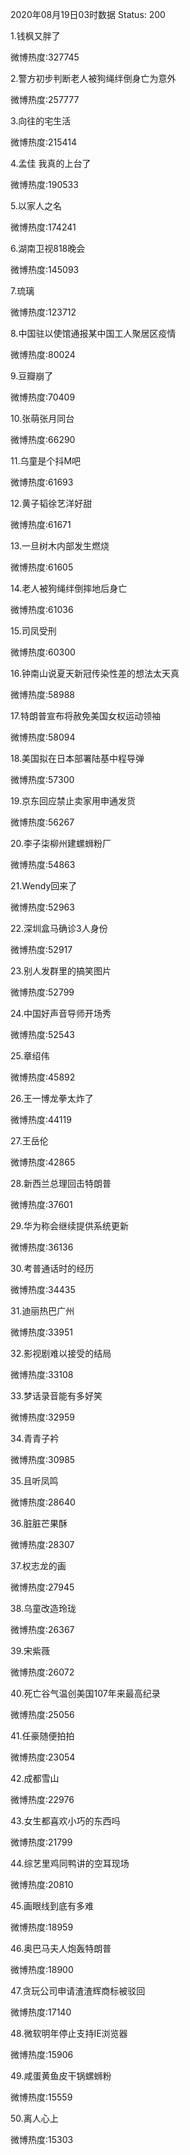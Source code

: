 2020年08月19日03时数据
Status: 200

1.钱枫又胖了

微博热度:327745

2.警方初步判断老人被狗绳绊倒身亡为意外

微博热度:257777

3.向往的宅生活

微博热度:215414

4.孟佳 我真的上台了

微博热度:190533

5.以家人之名

微博热度:174241

6.湖南卫视818晚会

微博热度:145093

7.琉璃

微博热度:123712

8.中国驻以使馆通报某中国工人聚居区疫情

微博热度:80024

9.豆瓣崩了

微博热度:70409

10.张萌张月同台

微博热度:66290

11.乌童是个抖M吧

微博热度:61693

12.黄子韬徐艺洋好甜

微博热度:61671

13.一旦树木内部发生燃烧

微博热度:61605

14.老人被狗绳绊倒摔地后身亡

微博热度:61036

15.司凤受刑

微博热度:60300

16.钟南山说夏天新冠传染性差的想法太天真

微博热度:58988

17.特朗普宣布将赦免美国女权运动领袖

微博热度:58094

18.美国拟在日本部署陆基中程导弹

微博热度:57300

19.京东回应禁止卖家用申通发货

微博热度:56267

20.李子柒柳州建螺蛳粉厂

微博热度:54863

21.Wendy回来了

微博热度:52963

22.深圳盒马确诊3人身份

微博热度:52917

23.别人发群里的搞笑图片

微博热度:52799

24.中国好声音导师开场秀

微博热度:52543

25.章绍伟

微博热度:45892

26.王一博龙拳太炸了

微博热度:44119

27.王岳伦

微博热度:42865

28.新西兰总理回击特朗普

微博热度:37601

29.华为称会继续提供系统更新

微博热度:36136

30.考普通话时的经历

微博热度:34435

31.迪丽热巴广州

微博热度:33951

32.影视剧难以接受的结局

微博热度:33108

33.梦话录音能有多好笑

微博热度:32959

34.青青子衿

微博热度:30985

35.且听凤鸣

微博热度:28640

36.脏脏芒果酥

微博热度:28307

37.权志龙的画

微博热度:27945

38.乌童改造玲珑

微博热度:26367

39.宋紫薇

微博热度:26072

40.死亡谷气温创美国107年来最高纪录

微博热度:25056

41.任豪随便拍拍

微博热度:23054

42.成都雪山

微博热度:22976

43.女生都喜欢小巧的东西吗

微博热度:21799

44.综艺里鸡同鸭讲的空耳现场

微博热度:20810

45.画眼线到底有多难

微博热度:18959

46.奥巴马夫人炮轰特朗普

微博热度:18900

47.贪玩公司申请渣渣辉商标被驳回

微博热度:17140

48.微软明年停止支持IE浏览器

微博热度:15906

49.咸蛋黄鱼皮干锅螺蛳粉

微博热度:15559

50.离人心上

微博热度:15303

